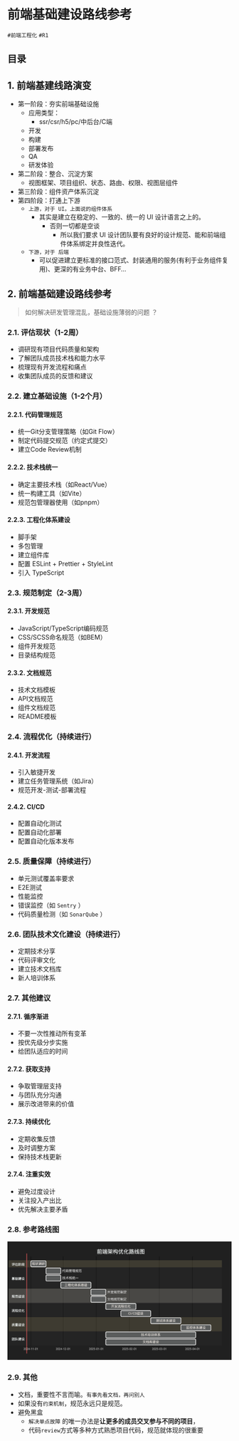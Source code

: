 
# 前端基础建设路线参考

`#前端工程化` `#R1` 


## 目录
<!-- toc -->
 ## 1. 前端基建线路演变 

- 第一阶段：夯实前端基础设施
	- 应用类型：
		- ssr/csr/h5/pc/中后台/C端
	- 开发
	- 构建
	- 部署发布
	- QA
	- 研发体验
- 第二阶段：整合、沉淀方案
	- 视图框架、项目组织、状态、路由、权限、视图层组件
- 第三阶段：组件资产体系沉淀
- 第四阶段：打通上下游
	- `上游，对于 UI。上面说的组件体系`
		- 其实是建立在稳定的、一致的、统一的 UI 设计语言之上的。
			- 否则一切都是空谈
				- 所以我们要求 UI 设计团队要有良好的设计规范、能和前端组件体系绑定并良性迭代。
	- `下游，对于 后端`
		- 可以促进建立更标准的接口范式、封装通用的服务(有利于业务组件复用)、更深的有业务中台、BFF…

## 2. 前端基础建设路线参考

>  如何解决研发管理混乱，基础设施薄弱的问题 ？

### 2.1. **评估现状（1-2周）**

   - 调研现有项目代码质量和架构
   - 了解团队成员技术栈和能力水平
   - 梳理现有开发流程和痛点
   - 收集团队成员的反馈和建议

### 2.2. **建立基础设施（1-2个月）**

#### 2.2.1. 代码管理规范

   
   - 统一Git分支管理策略（如Git Flow）
   - 制定代码提交规范（约定式提交）
   - 建立Code Review机制

#### 2.2.2. 技术栈统一

   - 确定主要技术栈（如React/Vue）
   - 统一构建工具（如Vite）
   - 规范包管理器使用（如pnpm）

#### 2.2.3. 工程化体系建设

   - 脚手架
   - 多包管理
   - 建立组件库
   - 配置 ESLint + Prettier + StyleLint
   - 引入 TypeScript 

### 2.3. **规范制定（2-3周）**

#### 2.3.1. 开发规范

- JavaScript/TypeScript编码规范
- CSS/SCSS命名规范（如BEM）
- 组件开发规范
- 目录结构规范

#### 2.3.2. 文档规范

- 技术文档模板
- API文档规范
- 组件文档规范
- README模板

### 2.4. **流程优化（持续进行）**

#### 2.4.1. 开发流程

- 引入敏捷开发
- 建立任务管理系统（如Jira）
- 规范开发-测试-部署流程

#### 2.4.2. CI/CD

- 配置自动化测试
- 配置自动化部署
- 配置自动化版本发布

### 2.5. **质量保障（持续进行）**

- 单元测试覆盖率要求
- E2E测试
- 性能监控
- 错误监控（如 `Sentry` ）
- 代码质量检测（如 `SonarQube` ）

### 2.6. **团队技术文化建设（持续进行）**

- 定期技术分享
- 代码评审文化
- 建立技术文档库
- 新人培训体系

### 2.7. 其他建议

#### 2.7.1. **循序渐进**

- 不要一次性推动所有变革
- 按优先级分步实施
- 给团队适应的时间

#### 2.7.2. **获取支持**

- 争取管理层支持
- 与团队充分沟通
- 展示改进带来的价值

#### 2.7.3. **持续优化**

- 定期收集反馈
- 及时调整方案
- 保持技术栈更新

#### 2.7.4. **注重实效**

- 避免过度设计
- 关注投入产出比
- 优先解决主要矛盾

### 2.8. 参考路线图

![图片&文件](./files/20241028.png)

### 2.9. 其他

- 文档，重要性不言而喻。`有事先看文档，再问别人`
- 如果没有`约束机制`，规范永远只是规范。
- 避免黑盒
	- `解决单点故障` 的唯一办法是**让更多的成员交叉参与不同的项目**，
	- 代码`review`方式等多种方式熟悉项目代码，规范就体现的很重要

